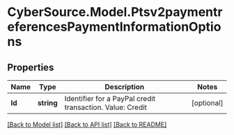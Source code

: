 # CyberSource.Model.Ptsv2paymentreferencesPaymentInformationOptions
## Properties

Name | Type | Description | Notes
------------ | ------------- | ------------- | -------------
**Id** | **string** | Identifier for a PayPal credit transaction. Value: Credit  | [optional] 

[[Back to Model list]](../README.md#documentation-for-models) [[Back to API list]](../README.md#documentation-for-api-endpoints) [[Back to README]](../README.md)

